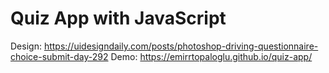 # Quiz App with JavaScript

Design: https://uidesigndaily.com/posts/photoshop-driving-questionnaire-choice-submit-day-292
Demo: https://emirrtopaloglu.github.io/quiz-app/
